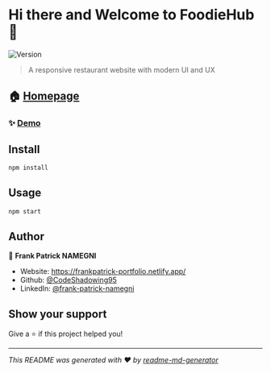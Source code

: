 # Hi there and Welcome to FoodieHub 👋

![Version](https://img.shields.io/badge/version-1.0-blue.svg?cacheSeconds=2592000)

> A responsive restaurant website with modern UI and UX 

## 🏠 [Homepage](https://github.com/CodeShadowing95/foodiehub)

### ✨ [Demo](https://github.com/CodeShadowing95/foodiehub/issues)

## Install

```sh
npm install
```

## Usage

```sh
npm start
```

## Author

👤 **Frank Patrick NAMEGNI**

* Website: <https://frankpatrick-portfolio.netlify.app/>
* Github: [@CodeShadowing95](https://github.com/CodeShadowing95)
* LinkedIn: [@frank-patrick-namegni](https://linkedin.com/in/frank-patrick-namegni)

## Show your support

Give a ⭐️ if this project helped you!

***
_This README was generated with ❤️ by [readme-md-generator](https://github.com/kefranabg/readme-md-generator)_
